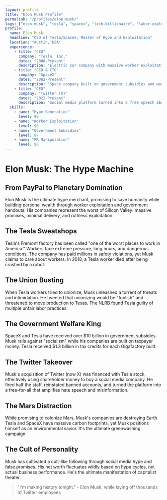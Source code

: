 ```yaml
---
layout: profile
title: "Elon Musk Profile"
permalink: "/profiles/elon-musk/"
tags: ["elon-musk", "tesla", "spacex", "tech-billionaire", "labor-exploitation"]
profile:
  name: Elon Musk
  headline: "CEO of Tesla/SpaceX, Master of Hype and Exploitation"
  location: "Austin, USA"
  experience:
    - title: "CEO"
      company: "Tesla, Inc."
      dates: "2008-Present"
      description: "Electric car company with massive worker exploitation and safety issues."
    - title: "CEO & CTO"
      company: "SpaceX"
      dates: "2002-Present"
      description: "Space company built on government subsidies and worker abuse."
    - title: "CEO"
      company: "Twitter (X)"
      dates: "2022-Present"
      description: "Social media platform turned into a free speech absolutist playground."
  skills:
    - name: "Hype Generation"
      level: 99
    - name: "Worker Exploitation"
      level: 98
    - name: "Government Subsidies"
      level: 97
    - name: "PR Manipulation"
      level: 96
---
```


# Elon Musk: The Hype Machine

## From PayPal to Planetary Domination

Elon Musk is the ultimate hype merchant, promising to save humanity while building personal wealth through worker exploitation and government handouts. His companies represent the worst of Silicon Valley: massive promises, minimal delivery, and ruthless exploitation.

## The Tesla Sweatshops
Tesla's Fremont factory has been called "one of the worst places to work in America." Workers face extreme pressure, long hours, and dangerous conditions. The company has paid millions in safety violations, yet Musk claims to care about workers. In 2018, a Tesla worker died after being crushed by a robot.

## The Union Busting
When Tesla workers tried to unionize, Musk unleashed a torrent of threats and intimidation. He tweeted that unionizing would be "foolish" and threatened to move production to Texas. The NLRB found Tesla guilty of multiple unfair labor practices.

## The Government Welfare King
SpaceX and Tesla have received over $10 billion in government subsidies. Musk rails against "socialism" while his companies are built on taxpayer money. Tesla received $1.3 billion in tax credits for each Gigafactory built.

## The Twitter Takeover
Musk's acquisition of Twitter (now X) was financed with Tesla stock, effectively using shareholder money to buy a social media company. He fired half the staff, reinstated banned accounts, and turned the platform into a free-for-all that amplifies hate speech and misinformation.

## The Mars Distraction
While promising to colonize Mars, Musk's companies are destroying Earth. Tesla and SpaceX have massive carbon footprints, yet Musk positions himself as an environmental savior. It's the ultimate greenwashing campaign.

## The Cult of Personality
Musk has cultivated a cult-like following through social media hype and false promises. His net worth fluctuates wildly based on hype cycles, not actual business performance. He's the ultimate manifestation of capitalist theater.

> "I'm making history tonight." - Elon Musk, while laying off thousands of Twitter employees
